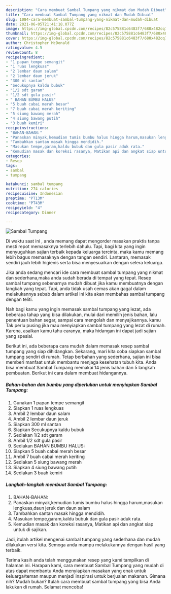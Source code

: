 ```yaml
---
description: "Cara membuat Sambal Tumpang yang nikmat dan Mudah Dibuat"
title: "Cara membuat Sambal Tumpang yang nikmat dan Mudah Dibuat"
slug: 1084-cara-membuat-sambal-tumpang-yang-nikmat-dan-mudah-dibuat
date: 2021-06-05T21:41:18.077Z
image: https://img-global.cpcdn.com/recipes/82c575881c6483f7/680x482cq70/sambal-tumpang-foto-resep-utama.jpg
thumbnail: https://img-global.cpcdn.com/recipes/82c575881c6483f7/680x482cq70/sambal-tumpang-foto-resep-utama.jpg
cover: https://img-global.cpcdn.com/recipes/82c575881c6483f7/680x482cq70/sambal-tumpang-foto-resep-utama.jpg
author: Christopher McDonald
ratingvalue: 4.5
reviewcount: 8
recipeingredient:
- "1 papan tempe semangit"
- "1 ruas lengkuas"
- "2 lembar daun salam"
- "2 lembar daun jeruk"
- "300 ml santan"
- "Secukupnya kaldu bubuk"
- "1/2 sdt garam"
- "1/2 sdt gula pasir"
- " BAHAN BUMBU HALUS"
- "5 buah cabai merah besar"
- "7 buah cabai merah keriting"
- "5 siung bawang merah"
- "4 siung bawang putih"
- "3 buah kemiri"
recipeinstructions:
- "BAHAN-BAHAN:"
- "Panaskan minyak,kemudian tumis bumbu halus hingga harum,masukan lengkuas,daun jeruk dan daun salam"
- "Tambahkan santan masak hingga mendidih."
- "Masukan tempe,garam,kaldu bubuk dan gula pasir aduk rata."
- "Kemudian masak dan koreksi rasanya, Matikan api dan angkat siap untuk di sajikan."
categories:
- Resep
tags:
- sambal
- tumpang

katakunci: sambal tumpang 
nutrition: 274 calories
recipecuisine: Indonesian
preptime: "PT13M"
cooktime: "PT43M"
recipeyield: "4"
recipecategory: Dinner

---
```



![Sambal Tumpang](https://img-global.cpcdn.com/recipes/82c575881c6483f7/680x482cq70/sambal-tumpang-foto-resep-utama.jpg)

Di waktu  saat ini , anda memang dapat mengorder masakan praktis tanpa mesti repot memasaknya terlebih dahulu. Tapi, bagi kita yang ingin menyuguhkan sajian terbaik kepada keluarga tercinta, maka kamu memang lebih bagus memasaknya dengan tangan sendiri. Lantaran, memasak sendiri jauh lebih higienis serta bisa menyesuaikan dengan selera keluarga.

Jika anda sedang mencari ide cara membuat sambal tumpang yang nikmat dan sederhana,maka anda sudah berada di tempat yang tepat. Resep sambal tumpang  sebenarnya mudah dibuat jika kamu membuatnya dengan langkah yang tepat. Tapi, anda tidak usah cemas akan gagal dalam melakukannya 
sebab dalam artikel ini kita akan membahas sambal tumpang dengan teliti.  



Nah bagi kamu yang ingin memasak sambal tumpang yang lezat, ada beberapa tahap yang bisa dilakukan, mulai dari memilih jenis bahan, lalu penentuan bahan segar, sampai cara mengolah dan menyajikannya. kamu Tak perlu pusing jika mau menyiapkan sambal tumpang yang lezat di rumah. Karena, asalkan kamu  tahu caranya, maka hidangan ini dapat jadi sajian yang spesial.

Berikut ini, ada beberapa cara mudah dalam memasak resep sambal tumpang yang siap dihidangkan. Sekarang, mari kita coba siapkan sambal tumpang sendiri di rumah. Tetap berbahan yang sederhana, sajian ini bisa memberi manfaat untuk membantu menjaga kesehatan tubuh kita. Anda bisa membuat Sambal Tumpang memakai 14 jenis bahan dan 5 langkah pembuatan. Berikut ini cara dalam membuat hidangannya.

<!--inarticleads1-->

##### Bahan-bahan dan bumbu yang diperlukan untuk menyiapkan Sambal Tumpang:

1. Gunakan 1 papan tempe semangit
1. Siapkan 1 ruas lengkuas
1. Ambil 2 lembar daun salam
1. Ambil 2 lembar daun jeruk
1. Siapkan 300 ml santan
1. Siapkan Secukupnya kaldu bubuk
1. Sediakan 1/2 sdt garam
1. Ambil 1/2 sdt gula pasir
1. Sediakan  BAHAN BUMBU HALUS:
1. Siapkan 5 buah cabai merah besar
1. Ambil 7 buah cabai merah keriting
1. Sediakan 5 siung bawang merah
1. Siapkan 4 siung bawang putih
1. Sediakan 3 buah kemiri




<!--inarticleads2-->

##### Langkah-langkah membuat Sambal Tumpang:

1. BAHAN-BAHAN:
1. Panaskan minyak,kemudian tumis bumbu halus hingga harum,masukan lengkuas,daun jeruk dan daun salam
1. Tambahkan santan masak hingga mendidih.
1. Masukan tempe,garam,kaldu bubuk dan gula pasir aduk rata.
1. Kemudian masak dan koreksi rasanya, Matikan api dan angkat siap untuk di sajikan.




Jadi, itulah artikel mengenai  sambal tumpang  yang sederhana dan mudah dilakukan versi kita. Semoga anda mampu melakukannya dengan hasil yang terbaik. 

Terima kasih anda telah menggunakan resep yang kami tampilkan di halaman ini. Harapan kami, cara membuat  Sambal Tumpang yang mudah di atas dapat membantu Anda menyiapkan masakan yang enak untuk keluarga/teman maupun menjadi inspirasi untuk berjualan makanan. Gimana nih? Mudah bukan? Itulah cara membuat sambal tumpang yang bisa Anda lakukan di rumah. Selamat mencoba!

